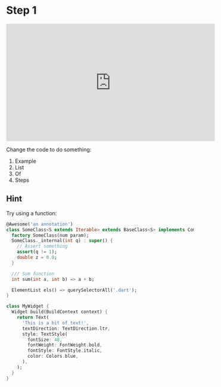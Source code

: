 # Step 1

<iframe
  width="560"
  height="315"
  src="https://www.youtube.com/embed/zSbsIiluixw"
  title="YouTube video player"
  frameborder="0"
  allow="accelerometer; autoplay; clipboard-write; encrypted-media; gyroscope; picture-in-picture"
  allowfullscreen>
</iframe>

Change the code to do something:

1. Example
2. List
3. Of
4. Steps

## Hint
Try using a function:

```dart
@Awesome('an annotation')
class SomeClass<S extends Iterable> extends BaseClass<S> implements Comparable {
  factory SomeClass(num param);
  SomeClass._internal(int q) : super() {
    // Assert something
    assert(q != 1);
    double z = 0.0;
  }

  /// Sum function
  int sum(int a, int b) => a + b;

  ElementList els() => querySelectorAll('.dart');
}
```

```dart
class MyWidget {
  Widget build(BuildContext context) {
    return Text(
      'This is a bit of text!',
      textDirection: TextDirection.ltr,
      style: TextStyle(
        fontSize: 48,
        fontWeight: FontWeight.bold,
        fontStyle: FontStyle.italic,
        color: Colors.blue,
      ),
    );
  }
}

```